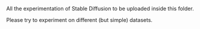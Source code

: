 All the experimentation of Stable Diffusion to be uploaded inside this folder. 

Please try to experiment on different (but simple) datasets. 
